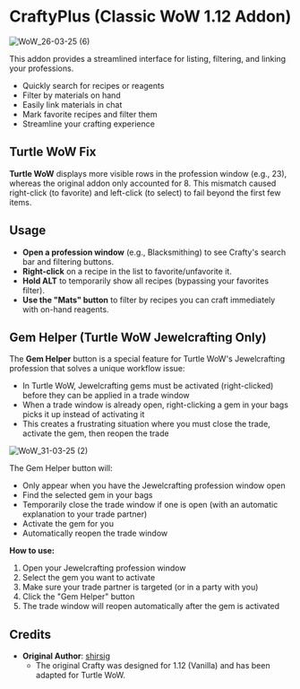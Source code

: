 # CraftyPlus (Classic WoW 1.12 Addon)

![WoW_26-03-25 (6)](https://github.com/user-attachments/assets/2c4451f3-06af-449d-9dc6-f52d3ea80943)

This addon provides a streamlined interface for listing, filtering, and linking your professions.

- Quickly search for recipes or reagents  
- Filter by materials on hand  
- Easily link materials in chat  
- Mark favorite recipes and filter them  
- Streamline your crafting experience  

## Turtle WoW Fix

**Turtle WoW** displays more visible rows in the profession window (e.g., 23), whereas the original addon only accounted for 8. This mismatch caused right-click (to favorite) and left-click (to select) to fail beyond the first few items.  

## Usage

- **Open a profession window** (e.g., Blacksmithing) to see Crafty's search bar and filtering buttons.  
- **Right-click** on a recipe in the list to favorite/unfavorite it.  
- **Hold ALT** to temporarily show all recipes (bypassing your favorites filter).  
- **Use the "Mats" button** to filter by recipes you can craft immediately with on-hand reagents.

## Gem Helper (Turtle WoW Jewelcrafting Only)

The **Gem Helper** button is a special feature for Turtle WoW's Jewelcrafting profession that solves a unique workflow issue:

- In Turtle WoW, Jewelcrafting gems must be activated (right-clicked) before they can be applied in a trade window
- When a trade window is already open, right-clicking a gem in your bags picks it up instead of activating it
- This creates a frustrating situation where you must close the trade, activate the gem, then reopen the trade

![WoW_31-03-25 (2)](https://github.com/user-attachments/assets/3429002e-402e-43cf-9167-19f7fe281bab)

The Gem Helper button will:
- Only appear when you have the Jewelcrafting profession window open
- Find the selected gem in your bags
- Temporarily close the trade window if one is open (with an automatic explanation to your trade partner)
- Activate the gem for you
- Automatically reopen the trade window

**How to use:**
1. Open your Jewelcrafting profession window
2. Select the gem you want to activate
3. Make sure your trade partner is targeted (or in a party with you)
4. Click the "Gem Helper" button
5. The trade window will reopen automatically after the gem is activated

## Credits

- **Original Author**: [shirsig](https://github.com/shirsig/crafty)  
  - The original Crafty was designed for 1.12 (Vanilla) and has been adapted for Turtle WoW.  